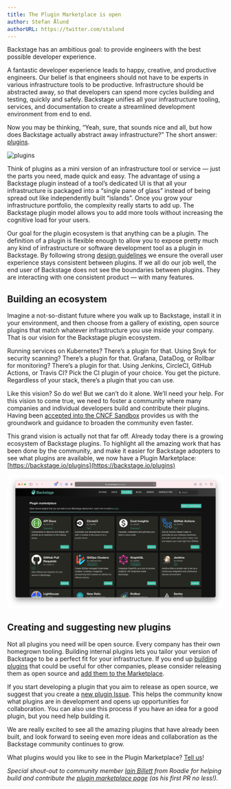 ```yaml
---
title: The Plugin Marketplace is open
author: Stefan Ålund
authorURL: https://twitter.com/stalund
---
```


Backstage has an ambitious goal: to provide engineers with the best possible developer experience.

A fantastic developer experience leads to happy, creative, and productive engineers. Our belief is that engineers should not have to be experts in various infrastructure tools to be productive. Infrastructure should be abstracted away, so that developers can spend more cycles building and testing, quickly and safely. Backstage unifies all your infrastructure tooling, services, and documentation to create a streamlined development environment from end to end.

Now you may be thinking, “Yeah, sure, that sounds nice and all, but how does Backstage actually abstract away infrastructure?” The short answer: [plugins](https://backstage.io/plugins).

![plugins](https://backstage.io/img/cards-plugins.png)

<!--truncate-->

Think of plugins as a mini version of an infrastructure tool or service — just the parts you need, made quick and easy. The advantage of using a Backstage plugin instead of a tool’s dedicated UI is that all your infrastructure is packaged into a “single pane of glass” instead of being spread out like independently built “islands”. Once you grow your infrastructure portfolio, the complexity really starts to add up. The Backstage plugin model allows you to add more tools without increasing the cognitive load for your users.

Our goal for the plugin ecosystem is that anything can be a plugin. The definition of a plugin is flexible enough to allow you to expose pretty much any kind of infrastructure or software development tool as a plugin in Backstage. By following strong [design guidelines](https://backstage.io/blog/2020/09/30/backstage-design-system) we ensure the overall user experience stays consistent between plugins. If we all do our job well, the end user of Backstage does not see the boundaries between plugins. They are interacting with one consistent product — with many features.

## Building an ecosystem

Imagine a not-so-distant future where you walk up to Backstage, install it in your environment, and then choose from a gallery of existing, open source plugins that match whatever infrastructure you use inside your company. That is our vision for the Backstage plugin ecosystem.

Running services on Kubernetes? There’s a plugin for that. Using Snyk for security scanning? There’s a plugin for that. Grafana, DataDog, or Rollbar for monitoring? There’s a plugin for that. Using Jenkins, CircleCI, GitHub Actions, or Travis CI? Pick the CI plugin of your choice. You get the picture. Regardless of your stack, there’s a plugin that you can use.

Like this vision? So do we! But we can’t do it alone. We’ll need your help. For this vision to come true, we need to foster a community where many companies and individual developers build and contribute their plugins. Having been [accepted into the CNCF Sandbox](https://backstage.io/blog/2020/09/23/backstage-cncf-sandbox) provides us with the groundwork and guidance to broaden the community even faster.

This grand vision is actually not that far off. Already today there is a growing ecosystem of Backstage plugins. To highlight all the amazing work that has been done by the community, and make it easier for Backstage adopters to see what plugins are available, we now have a Plugin Marketplace: [https://backstage.io/plugins](https://backstage.io/plugins)

![marketplace](assets/marketplace.png)

## Creating and suggesting new plugins

Not all plugins you need will be open source. Every company has their own homegrown tooling. Building internal plugins lets you tailor your version of Backstage to be a perfect fit for your infrastructure. If you end up [building plugins](https://backstage.io/docs/plugins/create-a-plugin) that could be useful for other companies, please consider releasing them as open source and [add them to the Marketplace](https://backstage.io/docs/plugins/add-to-marketplace).

If you start developing a plugin that you aim to release as open source, we suggest that you create a [new plugin Issue](https://github.com/spotify/backstage/issues/new?labels=plugin&template=plugin_template.md&title=%5BPlugin%5D+THE+PLUGIN+NAME). This helps the community know what plugins are in development and opens up opportunities for collaboration. You can also use this process if you have an idea for a good plugin, but you need help building it.

We are really excited to see all the amazing plugins that have already been built, and look forward to seeing even more ideas and collaboration as the Backstage community continues to grow.

What plugins would you like to see in the Plugin Marketplace? [Tell us](https://github.com/spotify/backstage/issues/new?labels=plugin&template=plugin_template.md&title=%5BPlugin%5D+THE+PLUGIN+NAME)!

_Special shout-out to community member [Iain Billett](https://github.com/iain-b) from Roadie for helping build and contribute the [plugin marketplace page](https://backstage.io/plugins) (as his first PR no less!)._
